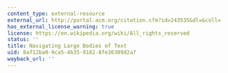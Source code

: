 ```yaml
---
content_type: external-resource
external_url: http://portal.acm.org/citation.cfm?id=243535&dl=&coll=
has_external_license_warning: true
license: https://en.wikipedia.org/wiki/All_rights_reserved
status: ''
title: Navigating Large Bodies of Text
uid: 8af12ba0-9ca5-4b35-9182-8fe36309d2a7
wayback_url: ''
---
```

